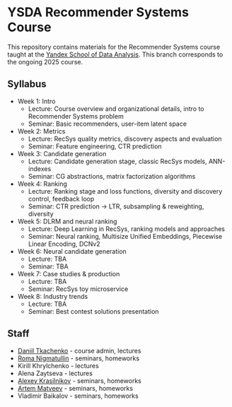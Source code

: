 # YSDA Recommender Systems Course

This repository contains materials for the Recommender Systems course taught at the [Yandex School of Data Analysis](https://shad.yandex.ru). This branch corresponds to the ongoing 2025 course.

## Syllabus

- Week 1: Intro
    - Lecture: Course overview and organizational details, intro to Recommender Systems problem
    - Seminar: Basic recommenders, user-item latent space
- Week 2: Metrics
    - Lecture: RecSys quality metrics, discovery aspects and evaluation
    - Seminar: Feature engineering, CTR prediction
- Week 3: Candidate generation
    - Lecture: Candidate generation stage, classic RecSys models, ANN-indexes
    - Seminar: CG abstractions, matrix factorization algorithms
- Week 4: Ranking
    - Lecture: Ranking stage and loss functions, diversity and discovery control, feedback loop
    - Seminar: CTR prediction -> LTR, subsampling & reweighting, diversity
- Week 5: DLRM and neural ranking
    - Lecture: Deep Learning in RecSys, ranking models and approaches
    - Seminar: Neural ranking, Multisize Unified Embeddings, Piecewise Linear Encoding, DCNv2
- Week 6: Neural candidate generation
    - Lecture: TBA
    - Seminar: TBA
- Week 7: Case studies & production
    - Lecture: TBA
    - Seminar: RecSys toy microservice
- Week 8: Industry trends
    - Lecture: TBA
    - Seminar: Best contest solutions presentation


## Staff

- [Daniil Tkachenko](https://github.com/deadpadre) - course admin, lectures
- [Roma Nigmatullin](https://github.com/rmnigm) - seminars, homeworks
- Kirill Khrylchenko - lectures
- Alena Zaytseva - lectures
- [Alexey Krasilnikov](https://github.com/KrasilnikovAV) - seminars, homeworks
- [Artem Matveev](https://github.com/matfu-pixel) - seminars, homeworks
- Vladimir Baikalov - seminars, homeworks